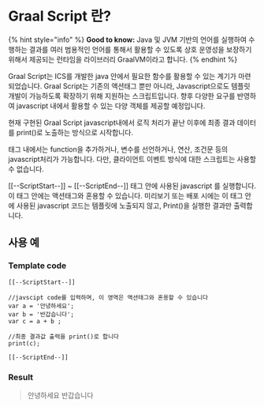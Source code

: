 # Graal Script 란?

{% hint style="info" %}
**Good to know:** Java 및 JVM 기반의 언어를 실행하여 수행하는 결과를 여러 범용적인 언어를 통해서 활용할 수 있도록 상호 운영성을 보장하기 위해서 제공되는 런타임을 라이브러리 GraalVM이라고 합니다.&#x20;
{% endhint %}

Graal Script는 ICS를 개발한 java 안에서 필요한 함수를 활용할 수 있는 계기가 마련되었습니다. Graal Script는 기존의 액션태그 뿐만 아니라, Javascript으로도 템플릿 개발이 가능하도록 확장하기 위해 지원하는 스크립트입니다. 향후 다양한 요구를 반영하여 javascript 내에서 활용할 수 있는 다양 객체를 제공할 예정입니다.&#x20;

현재 구현된 Graal Script   javascript내에서 로직 처리가 끝난 이후에 최종 결과 데이터를 print()로 노출하는 방식으로 시작합니다.&#x20;

태그 내에서는 function을 추가하거나, 변수를 선언하거나, 연산, 조건문 등의 javascript처리가 가능합니다. 다만, 클라이언트 이벤트 방식에 대한 스크립트는 사용할 수 없습니다.

\[\[--ScriptStart--]] \~ \[\[--ScriptEnd--]] 태그 안에 사용된 javascript 를 실행합니다. 이 태그 안에는 액션태그와 혼용할 수 있습니다. 미리보기 또는 배포 시에는 이 태그 안에 사용된  javascript 코드는 템플릿에 노출되지 않고, Print()을 실행한 결과만 출력합니다.

## 사용 예

### Template code

```
[[--ScriptStart--]]

//javscipt code를 입력하며, 이 영역은 액션태그와 혼용할 수 있습니다 
var a = '안녕하세요';
var b = '반갑습니다';
var c = a + b ;

//최종 결과값 출력을 print()로 합니다
print(c);

[[--ScriptEnd--]]
```

### Result

> 안녕하세요 반갑습니다&#x20;
